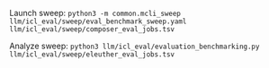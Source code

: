 

Launch sweep:
    `python3 -m common.mcli_sweep llm/icl_eval/sweep/eval_benchmark_sweep.yaml llm/icl_eval/sweep/composer_eval_jobs.tsv`

Analyze sweep:
    `python3 llm/icl_eval/evaluation_benchmarking.py llm/icl_eval/sweep/eleuther_eval_jobs.tsv`